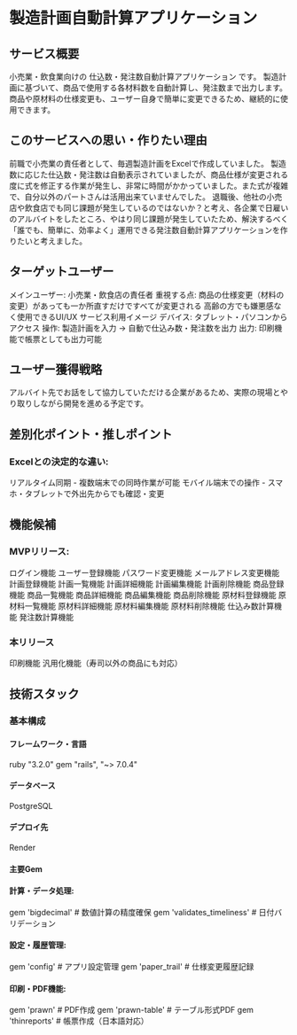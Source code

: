 # 製造計画自動計算アプリケーション

## サービス概要
小売業・飲食業向けの 仕込数・発注数自動計算アプリケーション です。
製造計画に基づいて、商品で使用する各材料数を自動計算し、発注数まで出力します。
商品や原材料の仕様変更も、ユーザー自身で簡単に変更できるため、継続的に使用できます。

## このサービスへの思い・作りたい理由
前職で小売業の責任者として、毎週製造計画をExcelで作成していました。
製造数に応じた仕込数・発注数は自動表示されていましたが、商品仕様が変更される度に式を修正する作業が発生し、非常に時間がかかっていました。また式が複雑で、自分以外のパートさんは活用出来ていませんでした。
退職後、他社の小売店や飲食店でも同じ課題が発生しているのではないか？と考え、各企業で日雇いのアルバイトをしたところ、やはり同じ課題が発生していたため、解決するべく「誰でも、簡単に、効率よく」運用できる発注数自動計算アプリケーションを作りたいと考えました。

## ターゲットユーザー
メインユーザー: 小売業・飲食店の責任者
重視する点: 商品の仕様変更（材料の変更）があっても一か所直すだけですべてが変更される
高齢の方でも嫌悪感なく使用できるUI/UX
サービス利用イメージ
デバイス: タブレット・パソコンからアクセス
操作: 製造計画を入力 → 自動で仕込み数・発注数を出力
出力: 印刷機能で帳票としても出力可能

## ユーザー獲得戦略
アルバイト先でお話をして協力していただける企業があるため、実際の現場とやり取りしながら開発を進める予定です。

## 差別化ポイント・推しポイント
### Excelとの決定的な違い:
リアルタイム同期 - 複数端末での同時作業が可能
モバイル端末での操作 - スマホ・タブレットで外出先からでも確認・変更

## 機能候補
### MVPリリース:
ログイン機能
ユーザー登録機能
パスワード変更機能
メールアドレス変更機能
計画登録機能
計画一覧機能
計画詳細機能
計画編集機能
計画削除機能
商品登録機能
商品一覧機能
商品詳細機能
商品編集機能
商品削除機能
原材料登録機能
原材料一覧機能
原材料詳細機能
原材料編集機能
原材料削除機能
仕込み数計算機能
発注数計算機能
### 本リリース
印刷機能
汎用化機能（寿司以外の商品にも対応）

## 技術スタック
### 基本構成
#### フレームワーク・言語
ruby "3.2.0"
gem "rails", "~> 7.0.4"

#### データベース
PostgreSQL

#### デプロイ先
Render

#### 主要Gem
#### 計算・データ処理:
gem 'bigdecimal'              # 数値計算の精度確保
gem 'validates_timeliness'    # 日付バリデーション

#### 設定・履歴管理:
gem 'config'                  # アプリ設定管理
gem 'paper_trail'             # 仕様変更履歴記録

#### 印刷・PDF機能:
gem 'prawn'                   # PDF作成
gem 'prawn-table'             # テーブル形式PDF
gem 'thinreports'             # 帳票作成（日本語対応）

